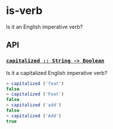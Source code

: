 # is-verb

Is it an English imperative verb?

## API

### <a name="capitalized" href="https://github.com/wearereasonablepeople/is-verb/blob/v1.0.0/index.js#L8">`capitalized :: String -⁠> Boolean`</a>

Is it a capitalized English imperative verb?

```js
> capitalized ('feat')
false
> capitalized ('Feat')
false
> capitalized ('add')
false
> capitalized ('Add')
true
```
